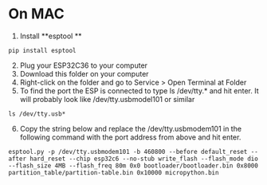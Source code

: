 # On MAC
1. Install **esptool **
  ```
  pip install esptool
 ```
2.  Plug your ESP32C36 to your computer
3.  Download this folder on your computer
4.  Right-click on the folder and go to Service > Open Terminal at Folder
5.  To find the port the ESP is connected to type ls /dev/tty.* and hit enter. It will probably look like /dev/tty.usbmodel101 or similar
   ```
  ls /dev/tty.usb*
  ```
6. Copy the string below and replace the /dev/tty.usbmodem101 in the following command with the port address from above and hit enter. 
```
esptool.py -p /dev/tty.usbmodem101 -b 460800 --before default_reset --after hard_reset --chip esp32c6 --no-stub write_flash --flash_mode dio --flash_size 4MB --flash_freq 80m 0x0 bootloader/bootloader.bin 0x8000 partition_table/partition-table.bin 0x10000 micropython.bin
```
